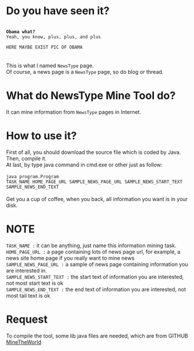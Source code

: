 # Do you have seen it?
<code>
<b>Obama what?</b>
Yeah, you know, plus, plus, and plus<br/>
HERE MAYBE EXIST PIC OF OBAMA
</code>
<br/><br/>
This is what I named <code>NewsType</code> page.<br/>
Of course, a news page is a <code>NewsType</code> page, so do blog or thread.

# What do NewsType Mine Tool do?
It can mine information from <code>NewsType</code> pages in Internet.

# How to use it?
First of all, you should download the source file which is coded by Java.<br/>
Then, compile it.<br/>
At last, by type java command in cmd.exe or other just as follow:<br/><br/>
    <code>java program.Program TASK_NAME HOME_PAGE_URL SAMPLE_NEWS_PAGE_URL SAMPLE_NEWS_START_TEXT SAMPLE_NEWS_END_TEXT</code><br/>
    <br/>
Get you a cup of coffee, when you back, all information you want is in your disk.

# NOTE
<code>TASK_NAME              :</code>      it can be anything, just name this information mining task.<br/>
<code>HOME_PAGE_URL          :</code>      a page containing lots of news page url, for example, a news site home page if you really want to mine news  <br/>
<code>SAMPLE_NEWS_PAGE_URL   :</code>      a sample of news page containing information you are interested in.<br/>
<code>SAMPLE_NEWS_START_TEXT :</code>      the start text of information you are interested, not most start text is ok <br/>
<code>SAMPLE_NEWS_END_TEXT   :</code>      the end text of information you are interested, not most tail text is ok <br/>

# Request
To compile the tool, some lib java files are needed, which are from GITHUB 
<a href="https://github.com/sakuraloku/MineTheWorld.git"> MineTheWorld</a>

